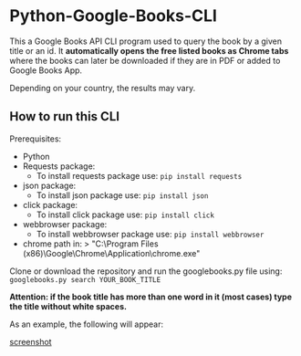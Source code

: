 # Python-Google-Books-CLI
This a Google Books API CLI program used to query the book by a given title or an id. It **automatically opens the free listed books as Chrome tabs** where the books can later be downloaded if they are in PDF or added to Google Books App. 

Depending on your country, the results may vary.

## How to run this CLI

Prerequisites: 
  - Python
  - Requests package: 
    - To install requests package use: `pip install requests`
  - json package: 
    - To install json package use: `pip install json`
  - click package: 
    - To install click package use: `pip install click`
  - webbrowser package: 
    - To install webbrowser package use: `pip install webbrowser`
  - chrome path in: > "C:\\Program Files (x86)\\Google\\Chrome\\Application\\chrome.exe"
  
Clone or download the repository and run the googlebooks.py file using: `googlebooks.py search YOUR_BOOK_TITLE`

**Attention: if the book title has more than one word in it (most cases) type the title without white spaces.**

As an example, the following will appear: 

[screenshot](screenshot_googlebooks.png)
